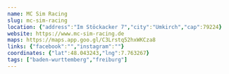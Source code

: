 ```yaml
---
name: MC Sim Racing
slug: mc-sim-racing
location: {"address":"Im Stöckacker 7","city":"Umkirch","cap":79224}
website: https://www.mc-sim-racing.de
maps: https://maps.app.goo.gl/C3Lrstq52hxWKCza8
links: {"facebook":"","instagram":""}
coordinates: {"lat":48.043243,"lng":7.763267}
tags: ["baden-wurttemberg","freiburg"]
---
```

